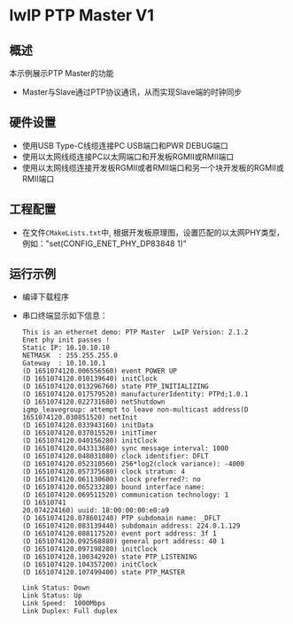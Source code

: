 # lwIP PTP Master V1

## 概述

本示例展示PTP Master的功能

- Master与Slave通过PTP协议通讯，从而实现Slave端的时钟同步

## 硬件设置

* 使用USB Type-C线缆连接PC USB端口和PWR DEBUG端口
* 使用以太网线缆连接PC以太网端口和开发板RGMII或RMII端口
* 使用以太网线缆连接开发板RGMII或者RMII端口和另一个块开发板的RGMII或RMII端口

## 工程配置

- 在文件`CMakeLists.txt`中,  根据开发板原理图，设置匹配的以太网PHY类型，例如："set(CONFIG_ENET_PHY_DP83848 1)"

## 运行示例

* 编译下载程序

* 串口终端显示如下信息：

  ```console
  This is an ethernet demo: PTP Master	LwIP Version: 2.1.2
  Enet phy init passes !
  Static IP: 10.10.10.10
  NETMASK  : 255.255.255.0
  Gateway  : 10.10.10.1
  (D 1651074120.006556560) event POWER UP
  (D 1651074120.010139640) initClock
  (D 1651074120.013296760) state PTP_INITIALIZING
  (D 1651074120.017579520) manufacturerIdentity: PTPd;1.0.1
  (D 1651074120.022731680) netShutdown
  igmp_leavegroup: attempt to leave non-multicast address(D 1651074120.030851520) netInit
  (D 1651074120.033943160) initData
  (D 1651074120.037015520) initTimer
  (D 1651074120.040156280) initClock
  (D 1651074120.043313680) sync message interval: 1000
  (D 1651074120.048031080) clock identifier: DFLT
  (D 1651074120.052310560) 256*log2(clock variance): -4000
  (D 1651074120.057375680) clock stratum: 4
  (D 1651074120.061130600) clock preferred?: no
  (D 1651074120.065233280) bound interface name: 
  (D 1651074120.069511520) communication technology: 1
  (D 16510741
  20.074224160) uuid: 18:00:00:00:e0:a9
  (D 1651074120.078601240) PTP subdomain name: _DFLT
  (D 1651074120.083139440) subdomain address: 224.0.1.129
  (D 1651074120.088117520) event port address: 3f 1
  (D 1651074120.092568880) general port address: 40 1
  (D 1651074120.097198280) initClock
  (D 1651074120.100342920) state PTP_LISTENING
  (D 1651074120.104357200) initClock
  (D 1651074120.107499400) state PTP_MASTER

  Link Status: Down
  Link Status: Up
  Link Speed:  1000Mbps
  Link Duplex: Full duplex
  ```

  

